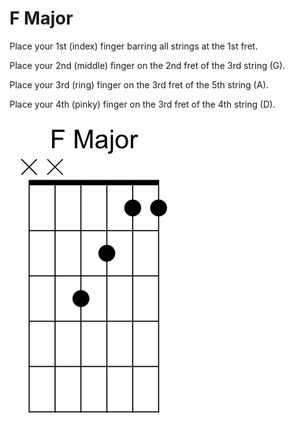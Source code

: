 # F Major

Place your 1st (index) finger barring all strings at the 1st fret.

Place your 2nd (middle) finger on the 2nd fret of the 3rd string (G).

Place your 3rd (ring) finger on the 3rd fret of the 5th string (A).

Place your 4th (pinky) finger on the 3rd fret of the 4th string (D).

![Guitar Chord](https://github.com/Gson44/guitarLessonReadmen/blob/main/FMajor.png?raw=true)
